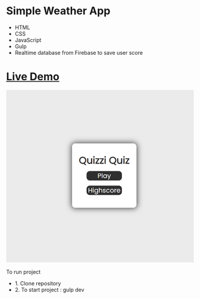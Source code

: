 <h1>Simple Weather App</h1>
<ul>
<li>HTML</li>
<li>CSS</li>
<li>JavaScript</li>
<li>Gulp</li>
<li>Realtime database from Firebase to save user score</li>
</ul>
<h1>
  <a href="https://quiziquiz.netlify.app/">Live Demo</a>
</h1>
<img src="/gif/gifcontent.gif" width="900px"></img>
<p>To run project</p>
<ul>
  <li>1. Clone repository</li>
  <li>2. To start project : gulp dev </li>
</ul>
